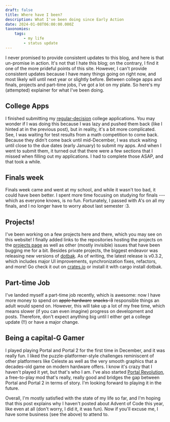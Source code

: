 ```yaml
---
draft: false
title: Where have I been?
description: What I've been doing since Early Action
date: 2024-01-08T06:00:00.000Z
taxonomies:
    tags:
        - my life
        - status update
---
```


I never promised to provide consistent updates to this blog, and here is that un-promise in action. It's not that I hate this blog; on the contrary, I find it one of the more prideful points of this site. However, I can't provide consistent updates because I have many things going on right now, and most likely will until next year or slightly before. Between college apps and finals, projects and part-time jobs, I've got a lot on my plate. So here's my (attempted) explainer for what I've been doing.

## College Apps

I finished submitting my [regular-decision](@/blog/Surviving-Early-Action.md) college applications. You may wonder if I was doing this because I was lazy and pushed them back (like I hinted at in the previous post), but in reality, it's a bit more complicated. See, I was waiting for test results from a math competition to come back. Because they didn't come back until mid-December, I was stuck waiting until close to the due dates (early January) to submit my apps. And when I went to submit them, it turned out that there were a few sections that I missed when filling out my applications. I had to complete those ASAP, and that took a while.

## Finals week

Finals week came and went at my school, and while it wasn't too bad, it could have been better. I spent more time focusing on studying for finals --- which as everyone knows, is no fun. Fortunately, I passed with A's on all my finals, and I no longer have to worry about last semester :3.

## Projects!

I've been working on a few projects here and there, which you may see on this website! I finally added links to the repositories hosting the projects on the [projects page](/projects) as well as other (mostly invisible) issues that have been bugging me for a bit. Besides private projects, the biggest endeavor was releasing new versions of [dotbak](/projects/Dotbak). As of writing, the latest release is v0.3.2, which includes major UI improvements, synchronization fixes, refactors, and more! Go check it out on [crates.io](https://crates.io/crates/dotbak) or install it with cargo install dotbak.

## Part-time Job

I've landed myself a part-time job recently, which is awesome: now I have more money to spend on ~~apple hardware~~ ~~snacks :3~~ responsible things an adult would spend on. However, this will take up a lot of my free time, which means slower (if you can even imagine) progress on development and posts. Therefore, don't expect anything big until I either get a college update (!!) or have a major change.

## Being a capital-G Gamer

I played playing Portal and Portal 2 for the first time in December, and it was really fun. I liked the puzzle-platformer-style challenges reminiscent of other platformers like Celeste as well as the very smooth graphics that a decades-old game on modern hardware offers. I know it's crazy that I haven't played it yet, but that's who I am. I've also started [Portal Revolution](https://store.steampowered.com/app/601360/Portal_Revolution/), a free-to-play mod that's really, really good and bridges the gap between Portal and Portal 2 in terms of story. I'm looking forward to playing it in the future.

Overall, I'm mostly satisfied with the state of my life so far, and I'm hoping that this post explains why I haven't posted about Advent of Code this year, like even at all (don't worry, I did it, it was fun). Now if you'll excuse me, I have some business (see the above) to attend to.
